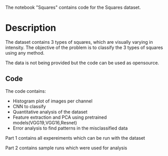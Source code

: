 The notebook "Squares" contains code for the Squares dataset.
# Description

The dataset contains 3 types of squares, which are visually varying in intensity.
The objective of the problem is to classify the 3 types of squares using any method.

The data is not being provided but the code can be used as opensource.


## Code

The code contains:
 - Histogram plot of images per channel
 - CNN to classify
 - Quantitative analysis of the dataset
 - Feature extraction and PCA using pretrained models(VGG19,VGG16,Resnet)
 - Error analysis to find patterns in the misclassified data

Part 1 contains all expereiments which can be run with the dataset

Part 2 contains sample runs which were used for analysis
